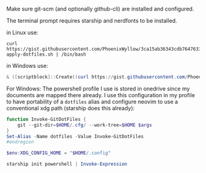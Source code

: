 Make sure git-scm (and optionally github-cli) are installed and configured.

The terminal prompt requires starship and nerdfonts to be installed.

in Linux use:
```shell
curl https://gist.githubusercontent.com/PhoenixWyllow/3ca15ab36343cdb7647633b9538bfdb0/raw/linux-apply-dotfiles.sh | /bin/bash
```

in Windows use:
```powershell
& ([scriptblock]::Create((curl https://gist.githubusercontent.com/PhoenixWyllow/f9f3950ec3bb4ef11e229d6761c77c5e/raw/win-apply-dotfiles.ps1).Content))
```

For Windows: The powershell profile I use is stored in onedrive since my documents are mapped there already.
I use this configuration in my profile to have portability of a `dotfiles` alias and configure neovim to use a conventional xdg path (starship does this already):

```powershell
function Invoke-GitDotFiles {
    git --git-dir=$HOME/.cfg/ --work-tree=$HOME $args
}
Set-Alias -Name dotfiles -Value Invoke-GitDotFiles
#endregion

$env:XDG_CONFIG_HOME = "$HOME/.config"

starship init powershell | Invoke-Expression
```
